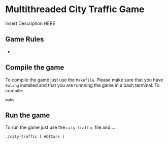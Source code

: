 Multithreaded City Traffic Game
=================================

Insert Description HERE

Game Rules
----------
- 

Compile the game
----------------

To compile the game just use the `Makefile`. Please make sure that you have `Golang` installed and that you are runnning the game in a bash terminal.
To compile:
```
make
```
Run the game
----------------
To run the game just use the `city-traffic` file and ...:
```
./city-traffic [ #OfCars ]
```